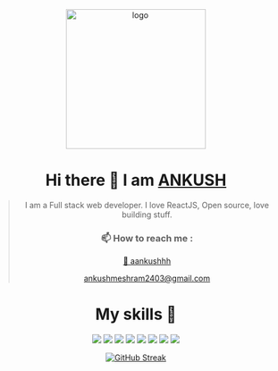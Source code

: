<div style="text-align: center;">
<img src='https://user-images.githubusercontent.com/118118102/221144300-8081b8de-3f3a-4ed1-957b-2e5f2af4b4ae.png' alt='logo' width='250px' margin='0'/>

# Hi there 👋 I am [ANKUSH](https://www.instagram.com/aankuushhh/) 


>I am a Full stack web developer. I love ReactJS, Open source, love building stuff.
>
>### 📫 How to reach me :
>  [📲 aankushhh](https://www.instagram.com/aankuushhh/)
>  
>  ankushmeshram2403@gmail.com
>

# My skills 🚀

![](https://img.shields.io/badge/HTML5-E34F26?style=for-the-badge&logo=html5&logoColor=white)
![](https://img.shields.io/badge/JavaScript-F7DF1E?style=for-the-badge&logo=javascript&logoColor=black)
![](https://img.shields.io/badge/Node.js-43853D?style=for-the-badge&logo=node.js&logoColor=white)
![](https://img.shields.io/badge/CSS3-1572B6?style=for-the-badge&logo=css3&logoColor=white)
![](https://img.shields.io/badge/Markdown-000000?style=for-the-badge&logo=markdown&logoColor=white)
![](https://img.shields.io/badge/React-20232A?style=for-the-badge&logo=react&logoColor=61DAFB)
![](https://img.shields.io/badge/Tailwind_CSS-38B2AC?style=for-the-badge&logo=tailwind-css&logoColor=white)
![](https://img.shields.io/badge/Bootstrap-563D7C?style=for-the-badge&logo=bootstrap&logoColor=white)

  
[![GitHub Streak](https://github-readme-streak-stats.herokuapp.com?user=ANKUSH-meshram&theme=dark&border_radius=1.5&date_format=M%20j%5B%2C%20Y%5D)](https://git.io/streak-stats)

</div>










<!--
**ANKUSH-meshram/ANKUSH-meshram** is a ✨ _special_ ✨ repository because its `README.md` (this file) appears on your GitHub profile.

Here are some ideas to get you started:

- 🔭 I’m currently working on ...
- 🌱 I’m currently learning ...
- 👯 I’m looking to collaborate on ...
- 🤔 I’m looking for help with ...
- 💬 Ask me about ...
- 📫 How to reach me: ...
- 😄 Pronouns: ...
- ⚡ Fun fact: ...
-->
